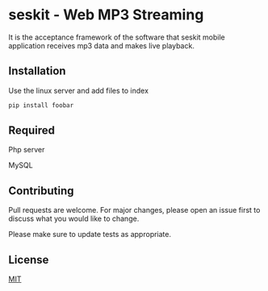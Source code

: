 # seskit - Web MP3 Streaming

It is the acceptance framework of the software that seskit mobile application receives mp3 data and makes live playback.

## Installation

Use the linux server and add files to index

```bash
pip install foobar
```

## Required

Php server

MySQL


## Contributing
Pull requests are welcome. For major changes, please open an issue first to discuss what you would like to change.

Please make sure to update tests as appropriate.

## License
[MIT](https://choosealicense.com/licenses/mit/)